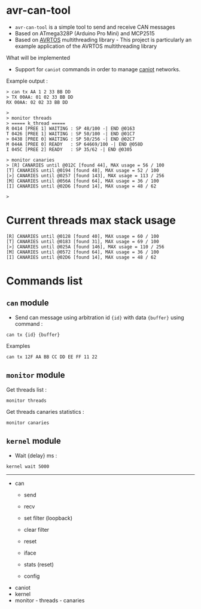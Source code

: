 # avr-can-tool

- `avr-can-tool` is a simple tool to send and receive CAN messages 
- Based on ATmega328P (Arduino Pro Mini) and MCP2515
- Based on [AVRTOS](https://github.com/Adecy/AVRTOS) multithreading library
        - This project is particularly an example application of the AVRTOS multithreading library

What will be implemented
- Support for `caniot` commands in order to manage [caniot](https://github.com/Adecy/caniot-common) networks.

Example output :

```
> can tx AA 1 2 33 BB DD
> TX 00AA: 01 02 33 BB DD
RX 00AA: 02 02 33 BB DD

> 
> monitor threads
> ===== k_thread =====
R 0414 [PREE 1] WAITING : SP 48/100 -| END @0163
T 0426 [PREE 1] WAITING : SP 50/100 -| END @01C7
> 0438 [PREE 0] WAITING : SP 50/256 -| END @02C7
M 044A [PREE 0] READY   : SP 64669/100 -| END @058D
I 045C [PREE 2] READY   : SP 35/62 -| END @0305

> monitor canaries
> [R] CANARIES until @012C [found 44], MAX usage = 56 / 100
[T] CANARIES until @0194 [found 48], MAX usage = 52 / 100
[>] CANARIES until @0257 [found 143], MAX usage = 113 / 256
[M] CANARIES until @056A [found 64], MAX usage = 36 / 100
[I] CANARIES until @02D6 [found 14], MAX usage = 48 / 62

>
```

# Current threads max stack usage

```
[R] CANARIES until @0128 [found 40], MAX usage = 60 / 100
[T] CANARIES until @0183 [found 31], MAX usage = 69 / 100
[>] CANARIES until @025A [found 146], MAX usage = 110 / 256
[M] CANARIES until @0572 [found 64], MAX usage = 36 / 100
[I] CANARIES until @02D6 [found 14], MAX usage = 48 / 62
```

# Commands list

## `can` module

- Send can message using arbitration id `{id}` with data `{buffer}` using command :

```
can tx {id} {buffer}
```

Examples

```
can tx 12F AA BB CC DD EE FF 11 22
```

## `monitor` module

Get threads list :

```
monitor threads
```

Get threads canaries statistics :

```
monitor canaries
```

## `kernel` module

- Wait {delay} ms :

```
kernel wait 5000
```


----

- can
    - send
    - recv

    - set filter (loopback)
    - clear filter
    - reset
    - iface
    - stats (reset)
    - config
- caniot
- kernel
- monitor
        - threads
        - canaries